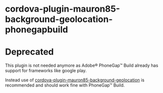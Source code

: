 cordova-plugin-mauron85-background-geolocation-phonegapbuild
==============================

# Deprecated
This plugin is not needed anymore as Adobe® PhoneGap™ Build already has support for frameworks like google play.

Instead use of [cordova-plugin-mauron85-background-geolocation](https://github.com/mauron85/cordova-plugin-background-geolocation) is recommended and should work fine with PhoneGap™ Build.
